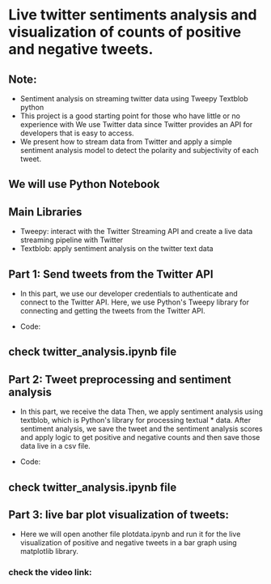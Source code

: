 # Live twitter sentiments analysis and visualization of counts of positive and negative tweets.

## Note:
* Sentiment analysis on streaming twitter data using Tweepy Textblob python
* This project is a good starting point for those who have little or no experience with  We use Twitter data since Twitter provides an API for developers that is easy to access.
* We present how to stream data from Twitter and  apply a simple sentiment analysis model to detect the polarity and subjectivity of each tweet.

## We will  use Python Notebook 

## Main Libraries
* Tweepy:  interact with the Twitter Streaming API and create a live data streaming pipeline with Twitter
* Textblob:  apply sentiment analysis on the twitter text data 


## Part 1: Send tweets from the Twitter API 
* In this part, we use our developer credentials to authenticate and connect to the Twitter API. Here, we use Python's Tweepy library for connecting and getting the tweets from the Twitter API. 

* Code:

## check twitter_analysis.ipynb file

## Part 2: Tweet preprocessing and sentiment analysis
* In this part, we receive the data Then, we apply sentiment analysis using textblob, which is Python's library for processing textual * data. After sentiment analysis, we save the tweet and the sentiment analysis scores and apply logic to get positive and negative counts and then save those data live in a csv file.

* Code:

## check twitter_analysis.ipynb file

## Part 3: live bar plot visualization of tweets:
* Here we will open another file plotdata.ipynb and run it for the live visualization of positive and negative tweets in a bar graph using matplotlib library.

### check the video link:


